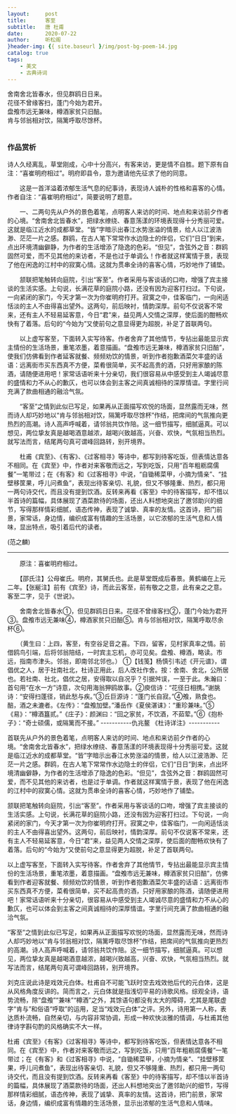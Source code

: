 ```yaml
---
layout:     post
title:      客至
subtitle:   唐 杜甫
date:       2020-07-22
author:     听松阁
}header-img: {{ site.baseurl }/img/post-bg-poem-14.jpg
catalog: true
tags:
    - 美文
    - 古典诗词
---
```


舍南舍北皆春水，但见群鸥日日来。<br>
花径不曾缘客扫，蓬门今始为君开。<br>
盘飧市远无兼味，樽酒家贫只旧醅。<br>
肯与邻翁相对饮，隔篱呼取尽馀杯。<br>
<br>

### 作品赏析
诗人久经离乱，草堂刚成，心中十分高兴，有客来访，更是情不自胜。题下原有自注：“喜崔明府相过”。明府即县令，意为邀请他先征求了他的同意。

　　这是一首洋溢着浓郁生活气息的纪事诗，表现诗人诚朴的性格和喜客的心情。作者自注：“喜崔明府相过”，简要说明了题意。
  
　　一、二两句先从户外的景色着笔，点明客人来访的时间、地点和来访前夕作者的心境。“舍南舍北皆春水”，把绿水缭绕、春意荡漾的环境表现得十分秀丽可爱。这就是临江近水的成都草堂。“皆”字暗示出春江水势涨溢的情景，给人以江波浩渺、茫茫一片之感。群鸥，在古人笔下常常作水边隐士的伴侣，它们“日日”到来，点出环境清幽僻静，为作者的生活增添了隐逸的色彩。“但见”，含弦外之音：群鸥固然可爱，而不见其他的来访者，不是也过于单调么！作者就这样寓情于景，表现了他在闲逸的江村中的寂寞心情。这就为贯串全诗的喜客心情，巧妙地作了铺垫。
  
　　颔联把笔触转向庭院，引出“客至”。作者采用与客谈话的口吻，增强了宾主接谈的生活实感。上句说，长满花草的庭院小路，还没有因为迎客打扫过。下句说，一向紧闭的家门，今天才第一次为你崔明府打开。寂寞之中，佳客临门，一向闲适恬淡的主人不由得喜出望外。这两句，前后映衬，情韵深厚。前句不仅说客不常来，还有主人不轻易延客意，今日“君”来，益见两人交情之深厚，使后面的酣畅欢快有了着落。后句的“今始为”又使前句之意显得更为超脱，补足了首联两句。
  
　　以上虚写客至，下面转入实写待客。作者舍弃了其他情节，专拈出最能显示宾主情份的生活场景，重笔浓墨，着意描画。“盘飧市远无兼味，樽酒家贫只旧醅”，使我们仿佛看到作者延客就餐、频频劝饮的情景，听到作者抱歉酒菜欠丰盛的话语：远离街市买东西真不方便，菜肴很简单，买不起高贵的酒，只好用家酿的陈酒，请随便进用吧！家常话语听来十分亲切，我们很容易从中感受到主人竭诚尽意的盛情和力不从心的歉仄，也可以体会到主客之间真诚相待的深厚情谊。字里行间充满了款曲相通的融洽气氛。
  
　　“客至”之情到此似已写足，如果再从正面描写欢悦的场面，显然露而无味，然而诗人却巧妙地以“肯与邻翁相对饮，隔篱呼取尽馀杯”作结，把席间的气氛推向更热烈的高潮。诗人高声呼喊着，请邻翁共饮作陪。这一细节描写，细腻逼真。可以想见，两位挚友真是越喝酒意越浓，越喝兴致越高，兴奋、欢快，气氛相当热烈。就写法而言，结尾两句真可谓峰回路转，别开境界。
  
　　杜甫《宾至》、《有客》、《过客相寻》等诗中，都写到待客吃饭，但表情达意各不相同。在《宾至》中，作者对来客敬而远之，写到吃饭，只用“百年粗粝腐儒餐”一笔带过；在《有客》和《过客相寻》中说，“自锄稀菜甲，小摘为情亲”、“挂壁移筐果，呼儿问煮鱼”，表现出待客亲切、礼貌，但又不够隆重、热烈，都只用一两句诗交代，而且没有提到饮酒。反转来再看《客至》中的待客描写，却不惜以半首诗的篇幅，具体展现了酒菜款待的场面，还出人料想地突出了邀邻助兴的细节，写得那样情彩细腻，语态传神，表现了诚挚、真率的友情。这首诗，把门前景，家常话，身边情，编织成富有情趣的生活场景，以它浓郁的生活气息和人情味，显出特点，吸引着后代的读者。
  
(范之麟)

------------------------------------------
　　原注：喜崔明府相过。

　　【邵氏注】公母崔氏。明府，其舅氏也。此是草堂既成后春景。黄鹤编在上元二年。【张綖注】前有《宾至》诗，而此云客至，前有敬之之意，此有亲之之意。客至二字，见于《世说》。

　　舍南舍北皆春水①，但见群鸥日日来。花径不曾缘客扫②，蓬门今始为君开③。盘飧市远无兼味④，樽酒家贫只旧醅⑤。肯与邻翁相对饮，隔篱呼取尽余杯⑥。

　　（黄生曰：上四，客至，有空谷足音之喜。下四，留客，见村家真率之情。前借鸥鸟引端，后将邻翁陪结，一时宾主忘机，亦可见矣。盘飧、樽酒，略读。市远，指南市津头。邻翁，即南邻北邻也。）
①【钱笺】杨慎引韦述《开元谱》，谓倡优之人，居于社南社北，杜诗正用此，后人改社作舍。按：舍南、舍北，公所居也。若社南、社北，倡优之居，安得取以自况乎？引据舛误，一至于此。朱瀚曰：首句用“在水一方”诗意，次句用海翁狎鸥故事。②庾信诗：“花径日相携。”谢朓诗：“安得扫蓬径，销此愁与疾。”③丘巨源诗：“蓬门长自寂。”④飧，熟食也。醅，酒之未漉者。《左传》：“盘飧加壁。”潘岳作《夏侯湛诔》：“重珍兼味。”⑤《易》：“樽酒簋贰。”《庄子》：颜渊曰：“回之家贫，不饮酒，不茹荤。”⑥《抱朴子》：“奇士硕儒，或隔篱而不接。”
-----------仇兆鳌 《杜诗详注》-----------

首联先从户外的景色着笔，点明客人来访的时间、地点和来访前夕作者的心境。“舍南舍北皆春水”，把绿水缭绕、春意荡漾的环境表现得十分秀丽可爱。这就是临江近水的成都草堂。“皆”字暗示出春江水势涨溢的情景，给人以江波浩渺、茫茫一片之感。群鸥，在古人笔下常常作水边隐士的伴侣，它们“日日”到来，点出环境清幽僻静，为作者的生活增添了隐逸的色彩。“但见”，含弦外之音：群鸥固然可爱，而不见其他的来访者，也是过于单调。作者就这样寓情于景，表现了他在闲逸的江村中的寂寞心情。这就为贯串全诗的喜客心情，巧妙地作了铺垫。

颔联把笔触转向庭院，引出“客至”。作者采用与客谈话的口吻，增强了宾主接谈的生活实感。上句说，长满花草的庭院小路，还没有因为迎客打扫过。下句说，一向紧闭的家门，今天才第一次为你崔明府打开。寂寞之中，佳客临门，一向闲适恬淡的主人不由得喜出望外。这两句，前后映衬，情韵深厚。前句不仅说客不常来，还有主人不轻易延客意，今日“君”来，益见两人交情之深厚，使后面的酣畅欢快有了着落。后句的“今始为”又使前句之意显得更为超脱，补足了首联两句。

以上虚写客至，下面转入实写待客。作者舍弃了其他情节，专拈出最能显示宾主情份的生活场景，重笔浓墨，着意描画。“盘飧市远无兼味，樽酒家贫只旧醅”，仿佛看到作者迎客就餐、频频劝饮的情景，听到作者抱歉酒菜欠丰盛的话语：远离街市买东西真不方便，菜肴很简单，买不起高贵的酒，只好用家酿的陈酒，请随便进用吧！家常话语听来十分亲切，很容易从中感受到主人竭诚尽意的盛情和力不从心的歉仄，也可以体会到主客之间真诚相待的深厚情谊。字里行间充满了款曲相通的融洽气氛。

“客至”之情到此似已写足，如果再从正面描写欢悦的场面，显然露而无味，然而诗人却巧妙地以“肯与邻翁相对饮，隔篱呼取尽馀杯”作结，把席间的气氛推向更热烈的高潮。诗人高声呼喊着，请邻翁共饮作陪。这一细节描写，细腻逼真。可以想见，两位挚友真是越喝酒意越浓，越喝兴致越高，兴奋、欢快，气氛相当热烈。就写法而言，结尾两句真可谓峰回路转，别开境界。

刘克庄说此诗是戏效元白体。杜甫自不可能飞跃时空去戏效他后代的元白体，这是从风格角度反讲的。简而言之，元白体就是指浅切平易的诗歌风格。综观全诗，语势流畅，除“盘飧”“兼味”“樽酒”之外，其馀语句都没有太大的障碍，尤其是尾联虚字“肯与”和俗语“呼取”的运用，足当“戏效元白体”之评。另外，诗用第一人称，表达质朴流畅，自然亲切，与内容非常协调，形成一种欢快淡雅的情调，与杜甫其他律诗字斟句酌的风格确实不大一样。

杜甫《宾至》《有客》《过客相寻》等诗中，都写到待客吃饭，但表情达意各不相同。在《宾至》中，作者对来客敬而远之，写到吃饭，只用“百年粗粝腐儒餐”一笔带过；在《有客》和《过客相寻》中说，“自锄稀菜甲，小摘为情亲”、“挂壁移筐果，呼儿问煮鱼”，表现出待客亲切、礼貌，但又不够隆重、热烈，都只用一两句诗交代，而且没有提到饮酒。反转来再看《客至》中的待客描写，却不惜以半首诗的篇幅，具体展现了酒菜款待的场面，还出人料想地突出了邀邻助兴的细节，写得那样情彩细腻，语态传神，表现了诚挚、真率的友情。这首诗，把门前景，家常话，身边情，编织成富有情趣的生活场景，显示出浓郁的生活气息和人情味。
